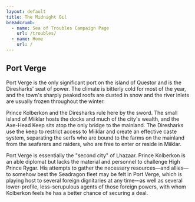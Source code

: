 ```yaml
---
layout: default
title: The Midnight Oil
breadcrumb:
  - name: Sea of Troubles Campaign Page
    url: /troubles/
  - name: Home
    url: /
---
```

## Port Verge

Port Verge is the only significant port on the island of Questor and is the Diresharks' seat of power. The climate is bitterly cold for most of the year, and the town's sharply peaked roofs are dusted in snow and the river inlets are usually frozen throughout the winter.

Prince Kolberkon and the Diresharks rule here by the sword. The small island of Miiklar hosts the docks and much of the city's wealth, and the Axe-Head Keep sits atop the only bridge to the mainland. The Diresharks use the keep to restrict access to Miiklar and create an effective caste system, separating the serfs who are bound to the farms on the mainland from the seafarers and raiders, who are free to enter or reside in Miiklar.

Port Verge is essentially the "second city" of Lhazaar. Prince Kolberkon is an able diplomat but lacks the material and personnel to challenge High Prince Rygar. His attempts to gather the necessary resources—and allies—to somehow best the Seadragon fleet may be felt in Port Verge, which is playing host to several foreign dignitaries at any time—as well as several lower-profile, less-scrupulous agents of those foreign powers, with whom Kolberkon feels he has a better chance of securing a deal.
